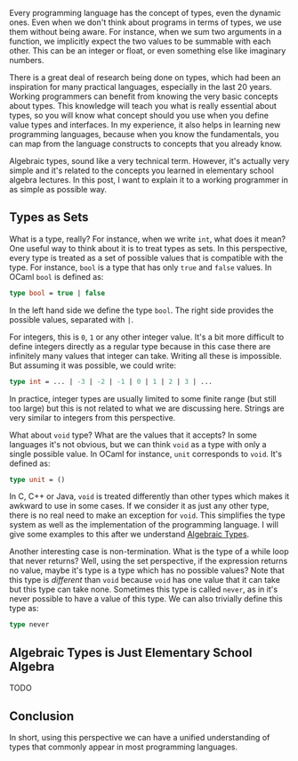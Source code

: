 Every programming language has the concept of types, even the dynamic ones. Even when we don't think about programs in terms of types, we use them without being aware. For instance, when we sum two arguments in a function, we implicitly expect the two values to be summable with each other. This can be an integer or float, or even something else like imaginary numbers.

There is a great deal of research being done on types, which had been an inspiration for many practical languages, especially in the last 20 years. Working programmers can benefit from knowing the very basic concepts about types. This knowledge will teach you what is really essential about types, so you will know what concept should you use when you define value types and interfaces. In my experience, it also helps in learning new programming languages, because when you know the fundamentals, you can map from the language constructs to concepts that you already know.

Algebraic types, sound like a very technical term. However, it's actually very simple and it's related to the concepts you learned in elementary school algebra lectures. In this post, I want to explain it to a working programmer in as simple as possible way.

## Types as Sets

What is a type, really? For instance, when we write `int`, what does it mean? One useful way to think about it is to treat types as sets. In this perspective, every type is treated as a set of possible values that is compatible with the type. For instance, `bool` is a type that has only `true` and `false` values. In OCaml `bool` is defined as:

```ocaml
type bool = true | false
```

In the left hand side we define the type `bool`. The right side provides the possible values, separated with `|`.

For integers, this is `0`, `1` or any other integer value. It's a bit more difficult to define integers directly as a regular type because in this case there are infinitely many values that integer can take. Writing all these is impossible. But assuming it was possible, we could write:

```ocaml
type int = ... | -3 | -2 | -1 | 0 | 1 | 2 | 3 | ...
```

In practice, integer types are usually limited to some finite range (but still too large) but this is not related to what we are discussing here. Strings are very similar to integers from this perspective.

What about `void` type? What are the values that it accepts? In some languages it's not obvious, but we can think `void` as a type with only a single possible value. In OCaml for instance, `unit` corresponds to `void`. It's defined as:

```ocaml
type unit = ()
```

In C, C++ or Java, `void` is treated differently than other types which makes it awkward to use in some cases. If we consider it as just any other type, there is no real need to make an exception for `void`. This simplifies the type system as well as the implementation of the programming language. I will give some examples to this after we understand [Algebraic Types](#algebraic-types-is-not-scary-actually).

Another interesting case is non-termination. What is the type of a while loop that never returns? Well, using the set perspective, if the expression returns no value, maybe it's type is a type which has no possible values? Note that this type is _different_ than `void` because `void` has one value that it can take but this type can take none. Sometimes this type is called `never`, as in it's never possible to have a value of this type. We can also trivially define this type as:

```ocaml
type never
```

## Algebraic Types is Just Elementary School Algebra

TODO

## Conclusion

In short, using this perspective we can have a unified understanding of types that commonly appear in most programming languages.